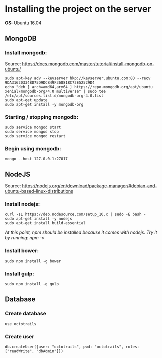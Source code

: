 # Installing the project on the server

**OS:** Ubuntu 16.04

## MongoDB

### Install mongodb: 

Source: <https://docs.mongodb.com/master/tutorial/install-mongodb-on-ubuntu/>

    sudo apt-key adv --keyserver hkp://keyserver.ubuntu.com:80 --recv 9DA31620334BD75D9DCB49F368818C72E52529D4
    echo "deb [ arch=amd64,arm64 ] https://repo.mongodb.org/apt/ubuntu xenial/mongodb-org/4.0 multiverse" | sudo tee /etc/apt/sources.list.d/mongodb-org-4.0.list
    sudo apt-get update
    sudo apt-get install -y mongodb-org

### Starting / stopping mongodb:  

    sudo service mongod start
    sudo service mongod stop
    sudo service mongod restart

### Begin using mongodb: 

    mongo --host 127.0.0.1:27017

## NodeJS

Source: <https://nodejs.org/en/download/package-manager/#debian-and-ubuntu-based-linux-distributions>

### Install nodejs: 

    curl -sL https://deb.nodesource.com/setup_10.x | sudo -E bash -
    sudo apt-get install -y nodejs
    sudo apt-get install build-essential

*At this point, npm should be installed because it comes with nodejs. Try it by running: npm -v*

### Install bower: 

    sudo npm install -g bower

### Install gulp: 

    sudo npm install -g gulp
    
## Database

### Create database
    use octotrails

### Create user
    db.createUser({user: "octotrails", pwd: "octotrails", roles: ["readWrite", "dbAdmin"]})
    
    


